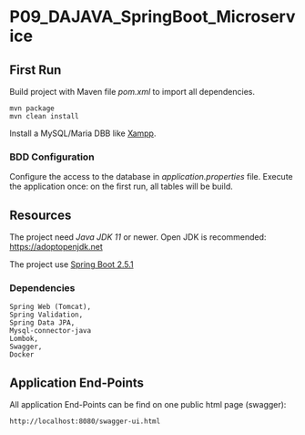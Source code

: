 # P09_DAJAVA_SpringBoot_Microservice

## First Run

Build project with Maven file _pom.xml_ to import all dependencies.
    
    mvn package
    mvn clean install

Install a MySQL/Maria DBB like [Xampp](https://www.apachefriends.org/fr/index.html). 

### BDD Configuration

Configure the access to the database in *application.properties* file. 
Execute the application once: on the first run, all tables will be build. 
    
## Resources
    
The project need _Java JDK 11_ or newer.
Open JDK is recommended: https://adoptopenjdk.net

The project use [Spring Boot 2.5.1](https://start.spring.io) 

### Dependencies 
     
    Spring Web (Tomcat),    
    Spring Validation,
    Spring Data JPA,
    Mysql-connector-java    
    Lombok,
    Swagger,
    Docker      	
    

## Application End-Points

All application End-Points can be find on one public html page (swagger):

    http://localhost:8080/swagger-ui.html


